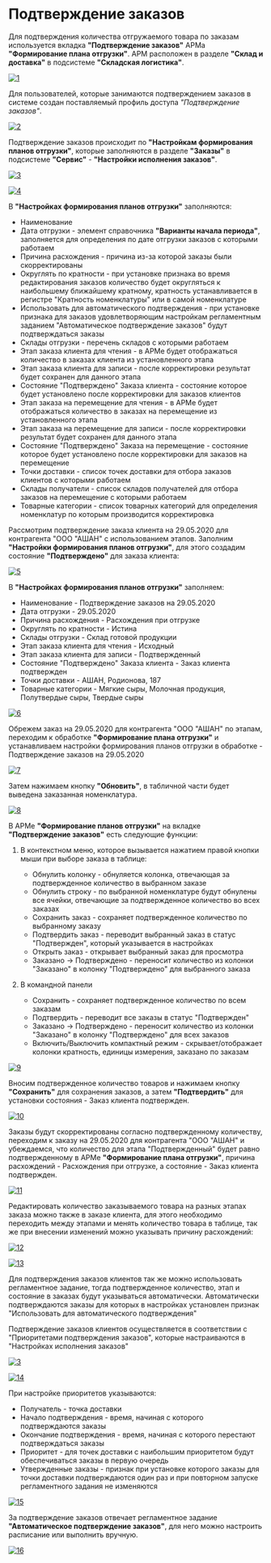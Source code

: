 # Подтверждение заказов

Для подтверждения количества отгружаемого товара по заказам используется вкладка **"Подтверждение заказов"** АРМа **"Формирование плана отгрузки"**. АРМ расположен в разделе **"Склад и доставка"** в подсистеме **"Складская логистика"**.

[![1][1]][1]

Для пользователей, которые занимаются подтверждением заказов в системе создан поставляемый профиль доступа *"Подтверждение заказов"*.

[![2][2]][2]

Подтверждение заказов происходит по **"Настройкам формирования планов отгрузки"**, которые заполняются в разделе **"Заказы"** в подсистеме **"Сервис"** - **"Настройки исполнения заказов"**.

[![3][3]][3]

[![4][4]][4]

В **"Настройках формирования планов отгрузки"** заполняются:

- Наименование
- Дата отгрузки - элемент справочника **"Варианты начала периода"**, заполняется для определения по дате отгрузки заказов с которыми работаем
- Причина расхождения - причина из-за которой заказы были скорректированы
- Округлять по кратности - при установке признака во время редактирования заказов количество будет округляться к наибольшему ближайшему кратному, кратность устанавливается в регистре "Кратность номенклатуры" или в самой номенклатуре
- Использовать для автоматического подтверждения - при установке признака для заказов удовлетворяющим настройкам регламентным заданием "Автоматическое подтверждение заказов" будут подтверждаться заказы
- Склады отгрузки - перечень складов с которыми работаем
- Этап заказа клиента для чтения - в АРМе будет отображаться количество в заказах клиента из установленного этапа
- Этап заказа клиента для записи - после корректировки результат будет сохранен для данного этапа
- Состояние "Подтверждено" Заказа клиента - состояние которое будет установлено после корректировки для заказов клиентов
- Этап заказа на перемещение для чтения - в АРМе будет отображаться количество в заказах на перемещение из установленного этапа
- Этап заказа на перемещение для записи - после корректировки результат будет сохранен для данного этапа
- Состояние "Подтверждено" Заказа на перемещение - состояние которое будет установлено после корректировки для заказов на перемещение
- Точки доставки - список точек доставки для отбора заказов клиентов с которыми работаем
- Склады получатели - список складов получателей для отбора заказов на перемещение с которыми работаем
- Товарные категории - список товарных категорий для определения номенклатур по которым производится корректировка

Рассмотрим подтверждение заказа клиента на 29.05.2020 для контрагента "ООО "АШАН" с использованием этапов. Заполним **"Настройки формирования планов отгрузки"**, для этого создадим состояние **"Подтверждено"** для заказа клиента:

[![5][5]][5]

В **"Настройках формирования планов отгрузки"** заполняем:

- Наименование - Подтверждение заказов на 29.05.2020
- Дата отгрузки - 29.05.2020
- Причина расхождения - Расхождения при отгрузке
- Округлять по кратности - Истина
- Склады отгрузки - Склад готовой продукции
- Этап заказа клиента для чтения - Исходный
- Этап заказа клиента для записи - Подтвержденный
- Состояние "Подтверждено" Заказа клиента - Заказ клиента подтвержден
- Точки доставки - АШАН, Родионова, 187
- Товарные категории - Мягкие сыры, Молочная продукция, Полутвердые сыры, Твердые сыры

[![6][6]][6]

Обрежем заказ на 29.05.2020 для контрагента "ООО "АШАН" по этапам, переходим к обработке **"Формирование плана отгрузки"** и устанавливаем настройки формирования планов отгрузки в обработке - Подтверждение заказов на 29.05.2020

[![7][7]][7]

Затем нажимаем кнопку **"Обновить"**, в табличной части будет выведена заказанная номенклатура.

[![8][8]][8]

В АРМе **"Формирование планов отгрузки"** на вкладке **"Подтверждение заказов"** есть следующие функции:

1. В контекстном меню, которое вызывается нажатием правой кнопки мыши при выборе заказа в таблице:

    - Обнулить колонку - обнуляется колонка, отвечающая за подтвержденное количество в выбранном заказе
    - Обнулить строку - по выбранной номенклатуре будут обнулены все ячейки, отвечающие за подтвержденное количество во всех заказах
    - Сохранить заказ - сохраняет подтвержденное количество по выбранному заказу
    - Подтвердить заказ - переводит выбранный заказ в статус "Подтвержден", который указывается в настройках
    - Открыть заказ - открывает выбранный заказ для просмотра
    - Заказано -> Подтверждено - переносит количество из колонки "Заказано" в колонку "Подтверждено" для выбранного заказа

2. В командной панели

    - Сохранить - сохраняет подтвержденное количество по всем заказам
    - Подтвердить - переводит все заказы в статус "Подтвержден"
    - Заказано -> Подтверждено - переносит количество из колонки "Заказано" в колонку "Подтверждено" для всех заказов
    - Включить/Выключить компактный режим - скрывает/отображает колонки кратность, единицы измерения, заказано по заказам

[![9][9]][9]

Вносим подтвержденное количество товаров и нажимаем кнопку **"Сохранить"** для сохранения заказов, а затем **"Подтвердить"** для установки состояния - Заказ клиента подтвержден.

[![10][10]][10]

Заказы будут скорректированы согласно подтвержденному количеству, переходим к заказу на 29.05.2020 для контрагента "ООО "АШАН" и убеждаемся, что количество для этапа "Подтвержденный" будет равно подтвержденному в АРМе **"Формирование плана отгрузки"**, причина расхождений - Расхождения при отгрузке, а состояние - Заказ клиента подтвержден.

[![11][11]][11]

Редактировать количество заказываемого товара на разных этапах заказа можно также в заказе клиента, для этого необходимо переходить между этапами и менять количество товара в таблице, так же при внесении изменений можно указывать причину расхождений:

[![12][12]][12]

[![13][13]][13]

Для подтверждения заказов клиентов так же можно использовать регламентное задание, тогда подтвержденное количество, этап и состояние в заказах будут указываться автоматически. Автоматически  подтверждаются заказы для которых в настройках установлен признак "Использовать для автоматического подтверждения"

Подтверждение заказов клиентов осуществляется в соответствии с "Приоритетами подтверждения заказов", которые настраиваются в "Настройках исполнения заказов"

[![3][3]][3]

[![14][14]][14]

При настройке приоритетов указываются:

- Получатель - точка доставки
- Начало подтверждения - время, начиная с которого подтверждаются заказы
- Окончание подтверждения - время, начиная с которого перестают подтверждаться заказы
- Приоритет - для точек доставки с наибольшим приоритетом будут обеспечиваться заказы в первую очередь
- Утвержденные заказы - признак при установке которого заказы для точки доставки подтверждаются один раз и при повторном запуске регламентного задания не изменяются

[![15][15]][15]

За подтверждение заказов отвечает регламентное задание **"Автоматическое подтверждение заказов"**, для него можно настроить расписание или выполнить вручную.

[![16][16]][16]

[1]: OrderConfirmation.assets/1.png
[2]: OrderConfirmation.assets/2.png
[3]: OrderConfirmation.assets/3.png
[4]: OrderConfirmation.assets/4.png
[5]: OrderConfirmation.assets/5.png
[6]: OrderConfirmation.assets/6.png
[7]: OrderConfirmation.assets/7.png
[8]: OrderConfirmation.assets/8.png
[9]: OrderConfirmation.assets/9.png
[10]: OrderConfirmation.assets/10.png
[11]: OrderConfirmation.assets/11.png
[12]: OrderConfirmation.assets/12.png
[13]: OrderConfirmation.assets/13.png
[14]: OrderConfirmation.assets/14.png
[15]: OrderConfirmation.assets/15.png
[16]: OrderConfirmation.assets/16.png
